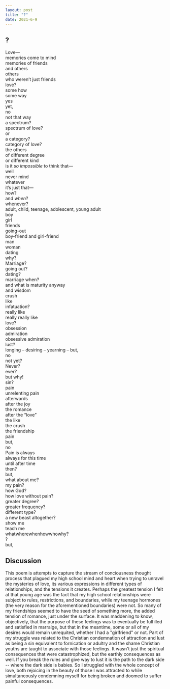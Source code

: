 ```yaml
---
layout: post
title: "?"
date: 2021-6-9
---
```


## ?

Love—  
memories come to mind  
memories of friends  
and others  
others  
who weren’t just friends  
love?  
some how  
some way  
yes  
yet,  
no  
not that way  
a spectrum?  
spectrum of love?  
or  
a category?  
category of love?  
the others  
of different degree  
or different kind  
is it *so impossible* to think that—  
well  
never mind  
whatever  
it’s just that—  
how?  
and *when*?  
whenever?  
adult, child, teenage, adolescent, young adult  
boy  
girl  
friends  
going-out  
boy-friend and girl-friend  
man  
woman  
dating  
why?  
Marriage?  
going out?  
dating?  
marriage when?  
and what is maturity anyway  
and wisdom  
crush  
like  
infatuation?  
really like  
really really like  
love?  
obsession  
admiration  
obsessive admiration  
lust?  
longing – desiring – yearning – but,  
no  
not yet?  
Never?  
ever?  
but why!  
sin?  
pain  
unrelenting pain  
afterwards  
after the joy  
the romance  
after the “love”  
the like  
the crush  
the friendship  
pain  
but,  
no  
Pain is always  
always for this time  
until after time  
then?  
but,  
what about me?  
my pain?  
how God?  
how love without pain?  
greater degree?  
greater frequency?  
different type?  
a new beast altogether?  
show me  
teach me  
whatwherewhenhowwhowhy?  
?  
but,  



## Discussion

This poem is attempts to capture the stream of conciousness thought process that plagued my high school mind and heart when trying to unravel the mysteries of love, its various expressions in different types of relationships, and the tensions it creates. Perhaps the greatest tension I felt at that young age was the fact that my high school relationships were subject to rules, restrictions, and boundaries, while my teenage hormones (the very reason for the aforementioned boundaries) were not. So many of my friendships seemed to have the seed of something more, the added tension of romance, just under the surface. It was maddening to know, objectively, that the purpose of these feelings was to eventually be fulfilled and satisfied in marraige, but that in the meantime, some or all of my desires would remain unrequited, whether I had a "girlfriend" or not. Part of my struggle was related to the Christian condemnation of attraction and lust as being a sin equivalent to fornication or adultry and the shame Christian youths are taught to associate with those feelings. It wasn't just the spiritual consequences that were catastrophized, but the earthly consequences as well. If you break the rules and give way to lust it is the path to the dark side -- where the dark side is babies. So I struggled with the whole concept of love, both rejoicing in the beauty of those I was attracted to while simultaneously condemning myself for being broken and doomed to suffer painful consequences.